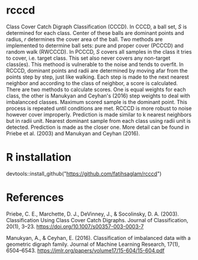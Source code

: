 # rcccd
Class Cover Catch Digraph Classification (CCCD). In CCCD, a ball set, $S$ is determined for each class. Center of these balls are dominant points and radius, $r$ determines the cover area of the ball. Two methods are implemented to determine ball sets: pure and proper cover (PCCCD) and random walk (RWCCCD). In PCCCD, $S$ covers all samples in the class it tries to cover, i.e. target class. This set also never covers any non-target class(es). This methood is vulnerable to the noise and tends to overfit. In RCCCD, dominant points and radii are determined by moving afar from the points step by step, just like walking. Each step is made to the next nearest neighbor and according to the class of neighbor, a score is calculated. There are two methods to calculate scores. One is equal weights for each class, the other is Manukyan and Ceyhan's (2016) step weights to deal with imbalancced classes. Maximum scored sample is the dominant point. This process is repeated until conditions are met. RCCCD is more robust to noise however cover improperly. Prediction is made similar to k nearest neighbors but in radii unit. Nearest dominant sample from each class using radii unit is detected. Prediction is made as the closer one. More detail can be found in Priebe et al. (2003) and Manukyan and Ceyhan (2016).

# R installation
devtools::install_github("https://github.com/fatihsaglam/rcccd")

# References
Priebe, C. E., Marchette, D. J., DeVinney, J., & Socolinsky, D. A. (2003). Classification Using Class Cover Catch Digraphs. Journal of Classification, 20(1), 3–23. https://doi.org/10.1007/s00357-003-0003-7

Manukyan, A., & Ceyhan, E. (2016). Classification of imbalanced data with a geometric digraph family. Journal of Machine Learning Research, 17(1), 6504–6543. https://jmlr.org/papers/volume17/15-604/15-604.pdf
